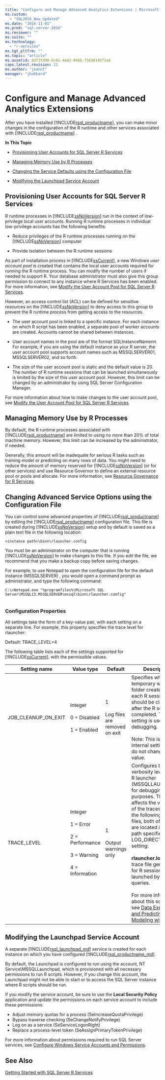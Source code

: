 ```yaml
---
title: "Configure and Manage Advanced Analytics Extensions | Microsoft Docs"
ms.custom: 
  - "SQL2016_New_Updated"
ms.date: "2016-11-01"
ms.prod: "sql-server-2016"
ms.reviewer: ""
ms.suite: ""
ms.technology: 
  - "r-services"
ms.tgt_pltfrm: ""
ms.topic: "article"
ms.assetid: 8d73fd98-0c61-4a62-94bb-75658195f2a6
caps.latest.revision: 21
ms.author: "jeannt"
manager: "jhubbard"
---
```

# Configure and Manage Advanced Analytics Extensions
  After you have installed [!INCLUDE[rsql_productname](../../a9notintoc/includes/rsql-productname-md.md)], you can make minor changes in the configuration of the R runtime and other services associated with [!INCLUDE[rsql_productname](../../a9notintoc/includes/rsql-productname-md.md)] .  
  
  
 **In This Topic**  
  
-   [Provisioning User Accounts for SQL Server R Services](#bkmk_Provisioning)  
  
-   [Managing Memory Use by R Processes](#bkmk_ManagingMemory)  
  
-   [Changing the Service Defaults using the Configuration File](#bkmk_ChangingConfig) 

-   [Modifying the Launchpad Service Account](#bkmk_Launchpad) 
  
##  <a name="bkmk_Provisioning"></a> Provisioning User Accounts for SQL Server R Services  
 R runtime processes in [!INCLUDE[ssNoVersion](../../a9notintoc/includes/ssnoversion-md.md)] run in the context of low-privilege local user accounts. Running R runtime processes in individual low-privilege accounts has the following benefits:  
  
-   Reduce privileges of the R runtime processes running on the [!INCLUDE[ssNoVersion](../../a9notintoc/includes/ssnoversion-md.md)] computer  
  
-   Provide isolation between the R runtime sessions  
  
 As part of installation process in [!INCLUDE[ssCurrent](../../a9notintoc/includes/sscurrent-md.md)], a new Windows *user account pool* is created that contains the local user accounts required for running the R runtime process. You can modify the number of users if needed to support R. Your database administrator must also give this group permission to connect to any instance where R Services has been enabled. For more information, see [Modify the User Account Pool for SQL Server R Services](../../advanced-analytics/r-services/modify-the-user-account-pool-for-sql-server-r-services.md).  
  
 However, an access control list (ACL) can be defined for sensitive resources on the [!INCLUDE[ssNoVersion](../../a9notintoc/includes/ssnoversion-md.md)] to deny access to this group to prevent the R runtime process from getting access to the resources.  
  
-   The user account pool is linked to a specific instance.  For each instance on which R script has been enabled, a separate pool of worker accounts are created. Accounts cannot be shared between instances.
  
-   User account names in the pool are of the format SQLInstanceName*nn*. For example, if you are using the default instance as your R server, the user account pool supports account names such as MSSQLSERVER01, MSSQLSERVER02, and so forth.  
  
-   The size of the user account pool is static and the default value is 20. The number of R runtime sessions that can be launched simultaneously is limited by the size of this user account pool. However, this limit can be changed by an administrator by using SQL Server Configuration Manager.  
  
  
 For more information about how to make changes to the user account pool, see [Modify the User Account Pool for SQL Server R Services](../../advanced-analytics/r-services/modify-the-user-account-pool-for-sql-server-r-services.md).  
  
##  <a name="bkmk_ManagingMemory"></a> Managing Memory Use by R Processes  
 By default, the R runtime processes associated with [!INCLUDE[rsql_productname](../../a9notintoc/includes/rsql-productname-md.md)] are limited to using no more than 20% of total machine memory. However, this limit can be increased by the administrator, if needed.  
  
 Generally, this amount will be inadequate for serious R tasks such as training model or predicting on many rows of data. You might need to reduce the amount of memory reserved for [!INCLUDE[ssNoVersion](../../a9notintoc/includes/ssnoversion-md.md)] (or for other services) and use Resource Governor to define an external resource pool or pools and allocate. For more information, see [Resource Governance for R Services](../../advanced-analytics/r-services/resource-governance-for-r-services.md).  
  
##  <a name="bkmk_ChangingConfig"></a> Changing Advanced Service Options using the Configuration File  
 
You can control some advanced properties of [!INCLUDE[rsql_productname](../../a9notintoc/includes/rsql-productname-md.md)] by editing the [!INCLUDE[rsql_productname](../../a9notintoc/includes/rsql-productname-md.md)] configuration file. This file is created during [!INCLUDE[ssNoVersion](../../a9notintoc/includes/ssnoversion-md.md)] setup and by default is saved as a plain text file in the following location:  
 
```  
<instance path>\binn\rlauncher.config  
```  
  
 You must be an administrator on the computer that is running [!INCLUDE[ssNoVersion](../../a9notintoc/includes/ssnoversion-md.md)] to make changes to this file. If you edit the file, we recommend that you make a backup copy before saving changes.  
  
 For example, to use Notepad to open the configuration file for the default instance (MSSQLSERVER) , you would open a command prompt as administrator, and type the following command:  
  
```  
C:\>Notepad.exe "%programfiles%\Microsoft SQL Server\MSSQL13.MSSQLSERVER\mssql\binn\rlauncher.config"  
  
```  
  
###  <a name="bkmk_properties"></a> Configuration Properties  
 All settings take the form of a key-value pair, with each setting on a separate line. For example, this property specifies the trace level for rlauncher:  
  
 Default: TRACE_LEVEL=4  
  
 The following table lists each of the settings supported for [!INCLUDE[ssCurrent](../../a9notintoc/includes/sscurrent-md.md)], with the permissible values.  
  
|Setting name|Value type|Default|Description|  
|------------------|----------------|-------------|-----------------|  
|JOB_CLEANUP_ON_EXIT|Integer<br /><br /> 0 = Disabled<br /><br /> 1 = Enabled|1<br /><br /> Log files are removed on exit|Specifies whether the temporary working folder created for each R session should be cleaned up after the R session is completed. This setting is useful for debugging.<br /><br /> Note: This is an internal setting only – do not change this value.|  
|TRACE_LEVEL|Integer<br /><br /> 1 = Error<br /><br /> 2 = Performance<br /><br /> 3 = Warning<br /><br /> 4 = Information|1<br /><br /> Output warnings only|Configures the trace verbosity level of the R launcher (MSSQLLAUNCHPAD) for debugging purposes. This setting affects the verbosity of the traces stored in the following trace files, both of which are located in the path specified by the LOG_DIRECTORY setting:<br /><br /> **rlauncher.log**: The trace file generated for R sessions launched by T-SQL queries.<br /><br /> For more information about this scenario, see [Data Exploration and Predictive Modeling with R](../../advanced-analytics/r-services/data-exploration-and-predictive-modeling-with-r.md).|  

## <a name="bkmk_Launchpad"></a>Modifying the Launchpad Service Account

A separate [!INCLUDE[rsql_launchpad_md](../../a9notintoc/includes/rsql-launchpad-md.md)] service is created for each instance on which you have configured [!INCLUDE[rsql_productname_md](../../a9notintoc/includes/rsql-productname-md.md)]. 

By default, the Launchpad is configured to run using the account, NT Service\MSSQLLaunchpad, which is provisioned with all necessary permissions to run R scripts. However, if you change this account, the Launchpad might not be able to start or to access the SQL Server instance where R scripts should be run.
 
  If you modify the service account, be sure to use the **Local Security Policy** application and update the permissions on each service account to include these permissions:
  + Adjust memory quotas for a process (SeIncreaseQuotaPrivilege)
  + Bypass traverse checking (SeChangeNotifyPrivilege)
  + Log on as a service (SeServiceLogonRight)
  + Replace a process-level token (SeAssignPrimaryTokenPrivilege)

For more information about permissions required to run SQL Server services, see [Configure Windows Service Accounts and Permissions](https://msdn.microsoft.com/library/ms143504.aspx#Windows).
   
## See Also  
 [Getting Started with SQL Server R Services](../../advanced-analytics/r-services/getting-started-with-sql-server-r-services.md)  
  
  